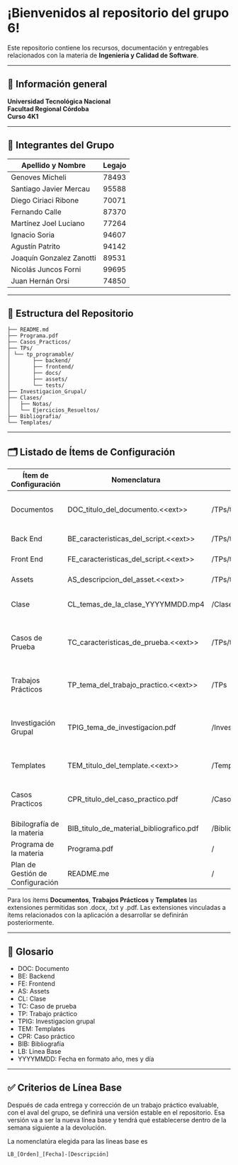 # ¡Bienvenidos al repositorio del grupo 6!

Este repositorio contiene los recursos, documentación y entregables relacionados con la materia de **Ingeniería y Calidad de Software**.

---

## 🏫 Información general
**Universidad Tecnológica Nacional**  
**Facultad Regional Córdoba**  
**Curso 4K1** 
  

---

## 📌 Integrantes del Grupo

| Apellido y Nombre            | Legajo |
|------------------------------|--------|
| Genoves Micheli              | 78493  |
| Santiago Javier Mercau       | 95588  |
| Diego Ciriaci Ribone         | 70071  |
| Fernando Calle               | 87370  |
| Martínez Joel Luciano        | 77264  |
| Ignacio Soria                | 94607  |
| Agustín Patrito              | 94142  |
| Joaquín Gonzalez Zanotti     | 89531  |
| Nicolás Juncos Forni         | 99695  |
| Juan Hernán Orsi             | 74850  |


---

## 📂 Estructura del Repositorio

```
├── README.md
├── Programa.pdf
├── Casos_Practicos/
├── TPs/
│ └── tp_programable/
│       ├── backend/
│       ├── frontend/
│       ├── docs/
│       ├── assets/
│       └── tests/
├── Investigacion_Grupal/
├── Clases/
│   ├── Notas/
│   └── Ejercicios_Resueltos/
├── Bibliografia/
└── Templates/
```

---

## 🗂️ Listado de Ítems de Configuración
| Ítem de Configuración | Nomenclatura | Ubicación | Descripción breve |
|-----------------------|--------------|-----------|-------------------|
| Documentos                        | DOC_titulo_del_documento.&lt;&lt;ext&gt;&gt;   | /TPs/tp_programable/docs      | Documentación relacionada al TP Programable |
| Back End                          | BE_caracteristicas_del_script.&lt;&lt;ext&gt;&gt;    | /TPs/tp_programable/backend   | Artefactos de Backend |
| Front End                         | FE_caracteristicas_del_script.&lt;&lt;ext&gt;&gt;    | /TPs/tp_programable/frontend  | Artefactos de Frontend |
| Assets                            | AS_descripcion_del_asset.&lt;&lt;ext&gt;&gt;    | /TPs/tp_programable/assets    | Recursos visuales |
| Clase                             | CL_temas_de_la_clase_YYYYMMDD.mp4    | /Clases                       | Clases grabadas de la materia |
| Casos de Prueba                   | TC_caracteristicas_de_prueba.&lt;&lt;ext&gt;&gt;    | /TPs/tp_programable/tests     | Casos de prueba relacionados al TP programable |
| Trabajos Prácticos                | TP_tema_del_trabajo_practico.&lt;&lt;ext&gt;&gt;    | /TPs                          | Documentos relacionados a trabajos prácticos |
| Investigación Grupal              | TPIG_tema_de_investigacion.pdf  | /Investigacion_Grupal         | Documentos relacionados a trabajos prácticos de investigación |
| Templates                         | TEM_titulo_del_template.&lt;&lt;ext&gt;&gt;   | /Templates                    | Plantillas varias relacionadas a la materia |
| Casos Practicos                   | CPR_titulo_del_caso_practico.pdf   | /Casos_Practicos              | Casos practicos para practicar para los parciales |
| Bibilografía de la materia        | BIB_titulo_de_material_bibliografico.pdf   | /Bibliografia                 | Bibliografía de la materia |
| Programa de la materia            | Programa.pdf                              | /                             | Programa de la materia |
| Plan de Gestión de Configuración  | README.me                                 | /                             | Plan de Gestión de Configuración |


Para los ítems **Documentos**, **Trabajos Prácticos** y **Templates** las extensiones permitidas son .docx, .txt y .pdf.
Las extensiones vinculadas a ítems relacionados con la aplicación a desarrollar se definirán posteriormente.


---

## 📖 Glosario
- DOC: Documento
- BE: Backend
- FE: Frontend
- AS: Assets
- CL: Clase
- TC: Caso de prueba
- TP: Trabajo práctico
- TPIG: Investigacion grupal
- TEM: Templates
- CPR: Caso práctico
- BIB: Bibliografía
- LB: Linea Base
- YYYYMMDD: Fecha en formato año, mes y día

---

## ✅ Criterios de Línea Base
Después de cada entrega y corrección de un trabajo práctico evaluable, con el aval del grupo, se definirá una versión estable en el repositorio. Esa versión va a ser la nueva línea base y tendrá qué establecerse dentro de la semana siguiente a la devolución.

La nomenclatúra elegida para las lineas base es 
```
LB_[Orden]_[Fecha]-[Descripción]
```
